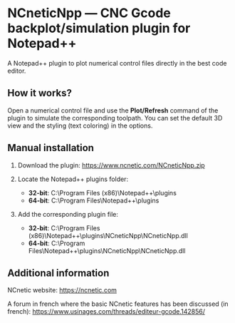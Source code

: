 # NCneticNpp — CNC Gcode backplot/simulation plugin for Notepad++

A Notepad++ plugin to plot numerical control files directly in the best code editor.

How it works?
-------------

Open a numerical control file and use the **Plot/Refresh** command of the plugin to simulate the corresponding toolpath. You can set the default 3D view and the styling (text coloring) in the options.

Manual installation
-----------------

1. Download the plugin: https://www.ncnetic.com/NCneticNpp.zip

2. Locate the Notepad++ plugins folder: 
    * **32-bit**: C:\Program Files (x86)\Notepad++\plugins 
    * **64-bit**: C:\Program Files\Notepad++\plugins

3. Add the corresponding plugin file: 
    * **32-bit**: C:\Program Files (x86)\Notepad++\plugins\NCneticNpp\NCneticNpp.dll
    * **64-bit**: C:\Program Files\Notepad++\plugins\NCneticNpp\NCneticNpp.dll

Additional information
----------------------

NCnetic website: https://ncnetic.com

A forum in french where the basic NCnetic features has been discussed (in french): https://www.usinages.com/threads/editeur-gcode.142856/
